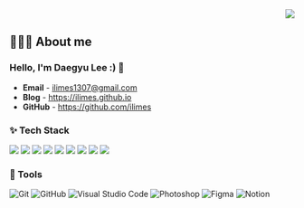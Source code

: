 <div align="right">
    <img src="https://hits.seeyoufarm.com/api/count/incr/badge.svg?url=https%3A%2F%2Fgithub.com%2Filimes&count_bg=%2379C83D&title_bg=%23555555&icon=&icon_color=%23E7E7E7&title=ProfileView&edge_flat=false" />
</div>

## 👩🏻‍💻 About me

### Hello, I'm Daegyu Lee :) 👋

- **Email** - ilimes1307@gmail.com
- **Blog** - https://ilimes.github.io
- **GitHub** - https://github.com/ilimes  

### ✨ Tech Stack
<div>
    <a><img src="https://img.shields.io/badge/Javascript-000000?style=flat-square&logo=javascript&logoColor=#F7DF1E"/></a>
    <a><img src="https://img.shields.io/badge/TypeScript-000000?style=flat-square&logo=Typescript&logoColor=#3178C6"/></a>
    <a><img src="https://img.shields.io/badge/React-000000?style=flat-square&logo=React&logoColor=#61DAFB"/></a>
    <a><img src="https://img.shields.io/badge/Next.js-000000?style=flat-square&logo=Next.js&logoColor=#8ED500"/></a>
    <a><img src="https://img.shields.io/badge/ReactQuery-000000?style=flat-square&logo=ReactQuery&logoColor=#3178C6"/></a>
    <a><img src="https://img.shields.io/badge/NodeJS-000000?style=flat-square&logo=Node.JS&logoColor=#61DAFB"/></a>
    <a><img src="https://img.shields.io/badge/Spring-000000?style=flat-square&logo=Spring&logoColor=#61DAFB"/></a>
    <a><img src="https://img.shields.io/badge/HTML5-000000?style=flat-square&logo=HTML5&logoColor=#61DAFB"/></a>
    <a><img src="https://img.shields.io/badge/CSS3-000000?style=flat-square&logo=CSS3&logoColor=#1572B6"/></a>
</div>

### 🔨 Tools
<div>
    <a><img alt="Git" src="https://img.shields.io/badge/Git-000000?logo=Git&logoColor=white" /></a>
    <a><img alt="GitHub" src="https://img.shields.io/badge/Github-000000?logo=GitHub&logoColor=white" /></a>
    <a><img alt="Visual Studio Code" src="https://img.shields.io/badge/Visual%20Studio%20Code-000000?logo=visual-studio-code&logoColor=0078d7" /></a>
    <a><img alt="Photoshop" src="https://img.shields.io/badge/Photoshop-000000?logo=Adobe-Photoshop&logoColor=0078d7"/></a>
    <a><img alt="Figma" src="https://img.shields.io/badge/Figma-000000?logo=Figma&logoColor=pink" /></a>
    <a><img alt="Notion" src="https://img.shields.io/badge/Notion-000000?logo=Notion&logoColor=white" /></a>
</div>




